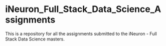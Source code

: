 # iNeuron_Full_Stack_Data_Science_Assignments

This is a repository for all the assignments submitted to the iNeuron - Full Stack Data Science masters.

